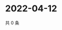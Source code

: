# 2022-04-12

共 0 条

<!-- BEGIN WEIBO -->
<!-- 最后更新时间 Tue Apr 12 2022 04:01:14 GMT+0800 (China Standard Time) -->

<!-- END WEIBO -->
